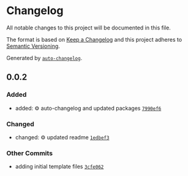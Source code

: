 # Changelog

All notable changes to this project will be documented in this file.

The format is based on [Keep a Changelog](https://keepachangelog.com/en/1.0.0/)
and this project adheres to [Semantic Versioning](https://semver.org/spec/v2.0.0.html).

Generated by [`auto-changelog`](https://github.com/CookPete/auto-changelog).

## 0.0.2

### Added

- added: :gear: auto-changelog and updated packages [`7990ef6`](https://github.com/scottwestover/typescript-snowpack-template/commit/7990ef6c75d39a1b986d2aafa7ce0ca97646cb0c)

### Changed

- changed: :gear: updated readme [`1edbef3`](https://github.com/scottwestover/typescript-snowpack-template/commit/1edbef3be97079114d454f28d679c0a246f579af)

### Other Commits

- adding initial template files [`3cfe062`](https://github.com/scottwestover/typescript-snowpack-template/commit/3cfe0621664a52be816cdff864f996b39089d147)
